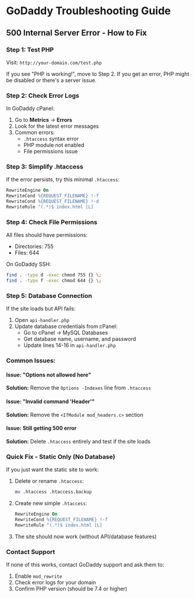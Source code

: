 # GoDaddy Troubleshooting Guide

## 500 Internal Server Error - How to Fix

### Step 1: Test PHP
Visit: `http://your-domain.com/test.php`

If you see "PHP is working!", move to Step 2.
If you get an error, PHP might be disabled or there's a server issue.

### Step 2: Check Error Logs
In GoDaddy cPanel:
1. Go to **Metrics** → **Errors**
2. Look for the latest error messages
3. Common errors:
   - `.htaccess` syntax error
   - PHP module not enabled
   - File permissions issue

### Step 3: Simplify .htaccess
If the error persists, try this minimal `.htaccess`:

```apache
RewriteEngine On
RewriteCond %{REQUEST_FILENAME} !-f
RewriteCond %{REQUEST_FILENAME} !-d
RewriteRule ^(.*)$ index.html [L]
```

### Step 4: Check File Permissions
All files should have permissions:
- Directories: 755
- Files: 644

On GoDaddy SSH:
```bash
find . -type d -exec chmod 755 {} \;
find . -type f -exec chmod 644 {} \;
```

### Step 5: Database Connection
If the site loads but API fails:

1. Open `api-handler.php`
2. Update database credentials from cPanel:
   - Go to cPanel → MySQL Databases
   - Get database name, username, and password
   - Update lines 14-16 in `api-handler.php`

### Common Issues:

#### Issue: "Options not allowed here"
**Solution:** Remove the `Options -Indexes` line from `.htaccess`

#### Issue: "Invalid command 'Header'"
**Solution:** Remove the `<IfModule mod_headers.c>` section

#### Issue: Still getting 500 error
**Solution:** Delete `.htaccess` entirely and test if the site loads

### Quick Fix - Static Only (No Database)
If you just want the static site to work:

1. Delete or rename `.htaccess`:
   ```bash
   mv .htaccess .htaccess.backup
   ```

2. Create new simple `.htaccess`:
   ```apache
   RewriteEngine On
   RewriteCond %{REQUEST_FILENAME} !-f
   RewriteRule ^(.*)$ index.html [L]
   ```

3. The site should now work (without API/database features)

### Contact Support
If none of this works, contact GoDaddy support and ask them to:
1. Enable `mod_rewrite`
2. Check error logs for your domain
3. Confirm PHP version (should be 7.4 or higher)


